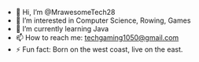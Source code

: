 - 👋 Hi, I’m @MrawesomeTech28
- 👀 I’m interested in Computer Science, Rowing, Games
- 🌱 I’m currently learning Java
- 📫 How to reach me: techgaming1050@gmail.com
- ⚡ Fun fact: Born on the west coast, live on the east.

<!---
MrawesomeTech28/MrawesomeTech28 is a ✨ special ✨ repository because its `README.md` (this file) appears on your GitHub profile.
You can click the Preview link to take a look at your changes.
--->
